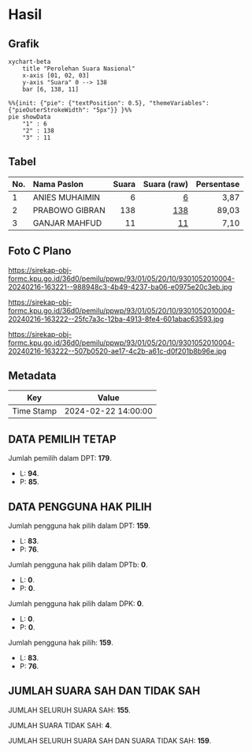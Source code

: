 # Hasil

## Grafik

```mermaid
xychart-beta
    title "Perolehan Suara Nasional"
    x-axis [01, 02, 03]
    y-axis "Suara" 0 --> 138
    bar [6, 138, 11]
```

```mermaid
%%{init: {"pie": {"textPosition": 0.5}, "themeVariables": {"pieOuterStrokeWidth": "5px"}} }%%
pie showData
    "1" : 6
    "2" : 138
    "3" : 11
```

## Tabel

| No. | Nama Paslon    | Suara | Suara (raw) | Persentase |
|:--- |:-------------- | -----:| -----------:| ----------:|
| 1   | ANIES MUHAIMIN | 6     | [6][p-1]    | 3,87       |
| 2   | PRABOWO GIBRAN | 138   | [138][p-2]  | 89,03      |
| 3   | GANJAR MAHFUD  | 11    | [11][p-3]   | 7,10       |


[p-1]: https://github.com/gigit-pemilu/pemilu-2024/blob/main/pilpres/hitung-suara/sub/93-papua-selatan/sub/01-merauke/sub/05-semangga/sub/2010-waninggap-kai/sub/004-tps/sub/paslon-1.txt
[p-2]: https://github.com/gigit-pemilu/pemilu-2024/blob/main/pilpres/hitung-suara/sub/93-papua-selatan/sub/01-merauke/sub/05-semangga/sub/2010-waninggap-kai/sub/004-tps/sub/paslon-2.txt
[p-3]: https://github.com/gigit-pemilu/pemilu-2024/blob/main/pilpres/hitung-suara/sub/93-papua-selatan/sub/01-merauke/sub/05-semangga/sub/2010-waninggap-kai/sub/004-tps/sub/paslon-3.txt

## Foto C Plano

https://sirekap-obj-formc.kpu.go.id/36d0/pemilu/ppwp/93/01/05/20/10/9301052010004-20240216-163221--988948c3-4b49-4237-ba06-e0975e20c3eb.jpg

https://sirekap-obj-formc.kpu.go.id/36d0/pemilu/ppwp/93/01/05/20/10/9301052010004-20240216-163222--25fc7a3c-12ba-4913-8fe4-601abac63593.jpg

https://sirekap-obj-formc.kpu.go.id/36d0/pemilu/ppwp/93/01/05/20/10/9301052010004-20240216-163222--507b0520-ae17-4c2b-a61c-d0f201b8b96e.jpg


## Metadata

| Key        | Value               |
| ---------- | ------------------- |
| Time Stamp | 2024-02-22 14:00:00 |


## DATA PEMILIH TETAP

Jumlah pemilih dalam DPT: **179**.
 * L: **94**.
 * P: **85**.

## DATA PENGGUNA HAK PILIH

Jumlah pengguna hak pilih dalam DPT: **159**.
 * L: **83**.
 * P: **76**.

Jumlah pengguna hak pilih dalam DPTb: **0**.
 * L: **0**.
 * P: **0**.

Jumlah pengguna hak pilih dalam DPK: **0**.
 * L: **0**.
 * P: **0**.

Jumlah pengguna hak pilih: **159**.
 * L: **83**.
 * P: **76**.

## JUMLAH SUARA SAH DAN TIDAK SAH

JUMLAH SELURUH SUARA SAH: **155**.

JUMLAH SUARA TIDAK SAH: **4**.

JUMLAH SELURUH SUARA SAH DAN SUARA TIDAK SAH: **159**.



